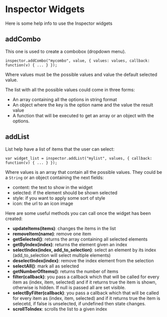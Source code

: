 # Inspector Widgets

Here is some help info to use the Inspector widgets


## addCombo

This one is used to create a combobox (dropdown menu).

```
inspector.addCombo("mycombo", value, { values: values, callback: function(v) { ... } });
```

Where values must be the possible values and value the default selected value.

The list with all the possible values could come in three forms:

* An array containing all the options in string format
* An object where the key is the option name and the value the result value
* A function that will be executed to get an array or an object with the options.

## addList

List help have a list of items that the user can select:

```
var widget_list = inspector.addList("mylist", values, { callback: function(v) { ... } });
```

Where values is an array that contain all the possible values. They could be a ```String``` or an object containing the next fields:

* content: the text to show in the widget
* selected: if the element should be shown selected
* style: if you want to apply some sort of style
* icon: the url to an icon image

Here are some useful methods you can call once the widget has been created:
* __updateItems(items)__: changes the items in the list
* __removeItem(name)__: remove one item
* __getSelected()__: returns the array containing all selected elements
* __getByIndex(index)__: returns the element given an index
* __selectIndex(index, add_to_selection)__: select an element by its index (add_to_selection will select multiple elements)
* __deselectIndex(index)__: remove the index element from the selection
* __selectAll()__: mark all as selected
* __getNumberOfItems()__: returns the number of items
* __filter(callback)__: you pass a callback which that will be called for every item as (index, item, selected) and if it returns true the item is shown, otherwise is hidden. If null is passed all are set visible.
* __selectByFilter(callback)__: you pass a callback which that will be called for every item as (index, item, selected) and if it returns true the item is selecetd, if false is unselected, if undefined then state changes.
* __scrollToIndex__: scrolls the list to a given index





